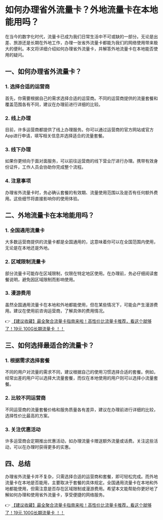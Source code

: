 # 如何办理省外流量卡？外地流量卡在本地能用吗？

在当今的数字化时代，流量卡已成为我们日常生活中不可或缺的一部分。无论是出差、旅游还是长期在外地工作，办理一张省外流量卡都能为我们的网络使用带来极大的便利。本文将详细介绍如何办理省外流量卡，并解答外地流量卡在本地能否使用的疑问。

## 一、如何办理省外流量卡？

### 1. 选择合适的运营商
首先，你需要根据自己的需求选择合适的运营商。不同的运营商提供的流量套餐和覆盖范围各有不同，建议在办理前进行详细的比较。

### 2. 线上办理
目前，许多运营商都提供了线上办理服务。你可以通过运营商的官方网站或官方App进行申请，填写相关信息并选择适合的流量套餐。

### 3. 线下办理
如果你更倾向于面对面服务，可以前往运营商的线下营业厅进行办理。携带有效身份证件，工作人员会协助你完成整个流程。

### 4. 注意事项
办理省外流量卡时，务必确认套餐的有效期、流量使用范围以及是否有任何额外费用。这些细节将直接影响你的使用体验。

## 二、外地流量卡在本地能用吗？

### 1. 全国通用流量卡
大多数运营商提供的流量卡都是全国通用的，这意味着你可以在全国范围内使用，无论是在本地还是外地。

### 2. 区域限制流量卡
部分流量卡可能存在区域限制，仅限在特定地区使用。在办理前，务必仔细阅读套餐说明，避免因区域限制而影响使用。

### 3. 漫游费用
虽然全国通用流量卡在本地和外地都能使用，但在某些情况下，可能会产生漫游费用。建议在使用前咨询运营商，了解具体的费用情况。

👉 [【建议收藏】最全聚合流量卡指南来啦！高性价比流量卡推荐，看这个就够了！19元 100G长期流量卡 ！！](https://bit.ly/Liuliangka)

## 三、如何选择最适合的流量卡？

### 1. 根据需求选择套餐
不同的用户对流量的需求不同，建议根据自己的使用习惯选择合适的套餐。例如，经常出差的用户可以选择大流量套餐，而仅在本地使用的用户则可以选择小流量套餐。

### 2. 比较不同运营商
不同运营商的流量套餐价格和服务质量各有差异，建议在办理前进行详细的比较，选择性价比最高的方案。

### 3. 关注优惠活动
许多运营商会定期推出优惠活动，如办理流量卡赠送额外流量或话费。关注这些活动，可以在办理时获得更多的实惠。

## 四、总结

办理省外流量卡并不复杂，只需选择合适的运营商和套餐，即可轻松完成。而外地流量卡在本地是否能用，主要取决于套餐的具体规定。全国通用流量卡在本地和外地都能使用，但需注意是否存在区域限制或漫游费用。希望本文能帮助你更好地了解如何办理和使用省外流量卡，享受便捷的网络服务。

👉 [【建议收藏】最全聚合流量卡指南来啦！高性价比流量卡推荐，看这个就够了！19元 100G长期流量卡 ！！](https://bit.ly/Liuliangka)